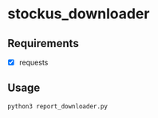 # stockus_downloader

## Requirements
- [x] requests

## Usage

```shell
python3 report_downloader.py
```

